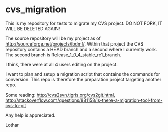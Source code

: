 # cvs_migration
This is my repository for tests to migrate my CVS project. DO NOT FORK, IT WILL BE DELETED AGAIN!

The source repository will be my project as of http://sourceforge.net/projects/lbdmf/.
Within that project the CVS repository contains a HEAD branch and a second where I currently work.
The second branch is Release_1_0_4_stable_rc1_branch.

I think, there were at all 4 users editing on the project.

I want to plan and setup a migration script that contains the commands for conversion. This repo is therefore
the preparation project targeting another repo.

Some reading:
http://cvs2svn.tigris.org/cvs2git.html, 
http://stackoverflow.com/questions/881158/is-there-a-migration-tool-from-cvs-to-git

Any help is appreciated.

Lothar
